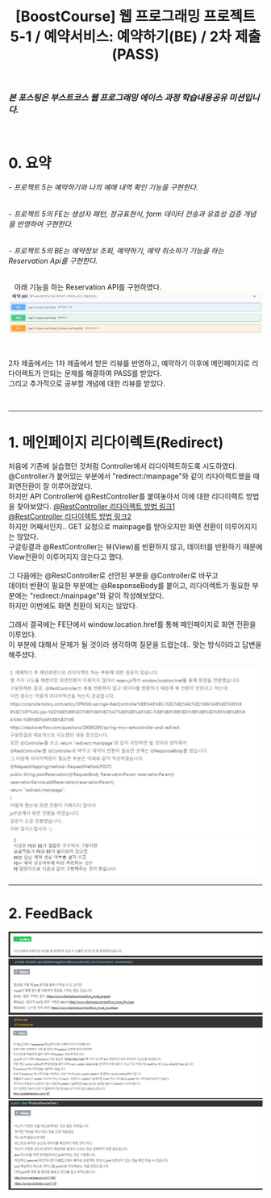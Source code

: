 ﻿---
layout: post
title: '[BoostCourse] 웹 프로그래밍 프로젝트 5-1 / 예약서비스: 예약하기(BE) / 2차 제출(PASS)'
tags: [BoostCourse]
image: '/images/posts/boostcourse.JPG'
---

### *본 포스팅은 부스트코스 웹 프로그래밍 에이스 과정 학습내용공유 미션입니다.*  

<br/>

# 0. 요약
###### - 프로젝트 5는 예약하기와 나의 예매 내역 확인 기능을 구현한다.
###### - 프로젝트 5의 FE는 생성자 패턴, 정규표현식, form 데이터 전송과 유효성 검증 개념을 반영하여 구현한다. 
###### - 프로젝트 5의 BE는 예약정보 조회, 예약하기, 예약 취소하기 기능을 하는 Reservation Api를 구현한다.
&nbsp;&nbsp; 아래 기능을 하는 Reservation API를 구현하였다.
&nbsp;&nbsp; ![Alt text](/images/posts/post_4/post_4_api.JPG)<br/>

<br/>

2차 제출에서는 1차 제출에서 받은 리뷰를 반영하고, 예약하기 이후에 메인페이지로 리다이렉트가 안되는 문제를 해결하여 PASS를 받았다.  
그리고 추가적으로 공부할 개념에 대한 리뷰를 받았다.  
  
<br/>

*****

# 1. 메인페이지 리다이렉트(Redirect)  
처음에 기존에 실습했던 것처럼 Controller에서 리다이렉트하도록 시도하였다.  
@Controller가 붙어있는 부분에서 "redirect:/mainpage"와 같이 리다이렉트했을 때 화면전환이 잘 이루어졌었다.  
하지만 API Controller에 @RestController를 붙여놓아서 이에 대한 리다이렉트 방법을 찾아보았다.
[@RestController 리다이렉트 방법 링크1](https://cnpnote.tistory.com/entry/SPRING-spring4-RestController%EB%A5%BC-%EC%82%AC%EC%9A%A9%ED%95%98%EC%97%AC-jsp-%ED%8E%98%EC%9D%B4%EC%A7%80%EB%A5%BC-%EB%B0%98%ED%99%98%ED%95%98%EB%8A%94-%EB%B0%A9%EB%B2%95)  
[@RestController 리다이렉트 방법 링크2](https://stackoverflow.com/questions/29085295/spring-mvc-restcontroller-and-redirect)  
하지만 어째서인지.. GET 요청으로 mainpage를 받아오지만 화면 전환이 이루어지지는 않았다.  
구글링결과 @RestController는 뷰(View)를 반환하지 않고, 데이터를 반환하기 때문에 View전환이 이루어지지 않는다고 했다.  
<br/>
그 다음에는 @RestController로 선언된 부분을 @Controller로 바꾸고  
데이터 반환이 필요한 부분에는 @ResponseBody를 붙이고, 리다이렉트가 필요한 부분에는 "redirect:/mainpage"와 같이 작성해보았다.  
하지만 이번에도 화면 전환이 되지는 않았다.  
<br/>
그래서 결국에는 FE단에서 window.location.href를 통해 메인페이지로 화면 전환을 이루었다.  
이 부분에 대해서 문제가 될 것이라 생각하여 질문을 드렸는데.. 맞는 방식이라고 답변을 해주셨다.  
<br/>
![Alt text](/images/posts/post_5/post_5_question_1.JPG)<br/>
![Alt text](/images/posts/post_5/post_5_answer_1.JPG)<br/>


*****

# 2. FeedBack  
![Alt text](/images/posts/post_5/post_5_feedback_1.JPG)<br/>
![Alt text](/images/posts/post_5/post_5_feedback_2.JPG)<br/>
![Alt text](/images/posts/post_5/post_5_feedback_3.JPG)<br/>
![Alt text](/images/posts/post_5/post_5_feedback_4.JPG)<br/>

